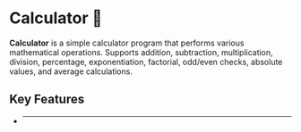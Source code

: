 # Calculator 🧮
**Calculator** is a simple calculator program that performs various mathematical operations. Supports addition, subtraction, multiplication, division, percentage, exponentiation, factorial, odd/even checks, absolute values, and average calculations.

## Key Features
- ** **

<!--stackedit_data:
eyJoaXN0b3J5IjpbLTQ0NjMxOTE0MiwyMDQyMjc5MjA5LDQyND
U2MjkwNF19
-->